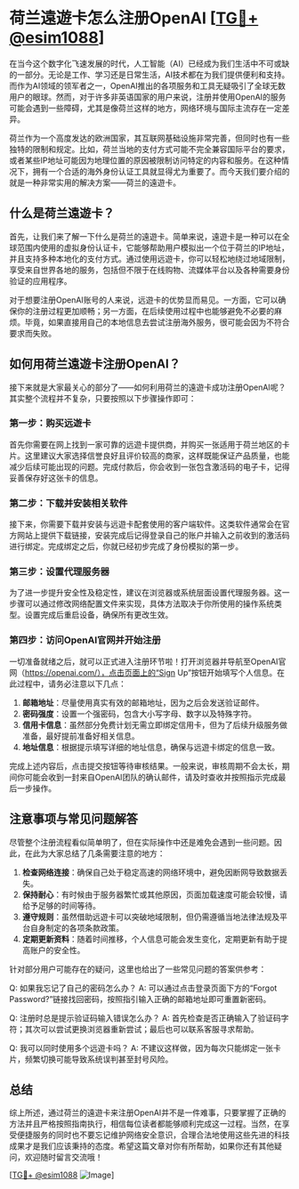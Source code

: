 # 荷兰遠遊卡怎么注册OpenAI [[TG💪+ @esim1088](https://t.me/s/esim1088)]

在当今这个数字化飞速发展的时代，人工智能（AI）已经成为我们生活中不可或缺的一部分。无论是工作、学习还是日常生活，AI技术都在为我们提供便利和支持。而作为AI领域的领军者之一，OpenAI推出的各项服务和工具无疑吸引了全球无数用户的眼球。然而，对于许多非英语国家的用户来说，注册并使用OpenAI的服务可能会遇到一些障碍，尤其是像荷兰这样的地方，网络环境与国际主流存在一定差异。

荷兰作为一个高度发达的欧洲国家，其互联网基础设施非常完善，但同时也有一些独特的限制和规定。比如，荷兰当地的支付方式可能不完全兼容国际平台的要求，或者某些IP地址可能因为地理位置的原因被限制访问特定的内容和服务。在这种情况下，拥有一个合适的海外身份认证工具就显得尤为重要了。而今天我们要介绍的就是一种非常实用的解决方案——荷兰的遠遊卡。

## 什么是荷兰遠遊卡？

首先，让我们来了解一下什么是荷兰的遠遊卡。简单来说，遠遊卡是一种可以在全球范围内使用的虚拟身份认证卡，它能够帮助用户模拟出一个位于荷兰的IP地址，并且支持多种本地化的支付方式。通过使用远遊卡，你可以轻松地绕过地域限制，享受来自世界各地的服务，包括但不限于在线购物、流媒体平台以及各种需要身份验证的应用程序。

对于想要注册OpenAI账号的人来说，远遊卡的优势显而易见。一方面，它可以确保你的注册过程更加顺畅；另一方面，在后续使用过程中也能够避免不必要的麻烦。毕竟，如果直接用自己的本地信息去尝试注册海外服务，很可能会因为不符合要求而失败。

## 如何用荷兰遠遊卡注册OpenAI？

接下来就是大家最关心的部分了——如何利用荷兰的遠遊卡成功注册OpenAI呢？其实整个流程并不复杂，只要按照以下步骤操作即可：

### 第一步：购买远遊卡

首先你需要在网上找到一家可靠的远遊卡提供商，并购买一张适用于荷兰地区的卡片。这里建议大家选择信誉良好且评价较高的商家，这样既能保证产品质量，也能减少后续可能出现的问题。完成付款后，你会收到一张包含激活码的电子卡，记得妥善保存好这张卡的信息。

### 第二步：下载并安装相关软件

接下来，你需要下载并安装与远遊卡配套使用的客户端软件。这类软件通常会在官方网站上提供下载链接，安装完成后记得登录自己的账户并输入之前收到的激活码进行绑定。完成绑定之后，你就已经初步完成了身份模拟的第一步。

### 第三步：设置代理服务器

为了进一步提升安全性及稳定性，建议在浏览器或系统层面设置代理服务器。这一步骤可以通过修改网络配置文件来实现，具体方法取决于你所使用的操作系统类型。设置完成后重启设备，确保所有更改生效。

### 第四步：访问OpenAI官网并开始注册

一切准备就绪之后，就可以正式进入注册环节啦！打开浏览器并导航至OpenAI官网（https://openai.com/），点击页面上的“Sign Up”按钮开始填写个人信息。在此过程中，请务必注意以下几点：

1. **邮箱地址**：尽量使用真实有效的邮箱地址，因为之后会发送验证邮件。
2. **密码强度**：设置一个强密码，包含大小写字母、数字以及特殊字符。
3. **信用卡信息**：虽然部分免费计划无需立即绑定信用卡，但为了后续升级服务做准备，最好提前准备好相关信息。
4. **地址信息**：根据提示填写详细的地址信息，确保与远遊卡绑定的信息一致。

完成上述内容后，点击提交按钮等待审核结果。一般来说，审核周期不会太长，期间你可能会收到一封来自OpenAI团队的确认邮件，请及时查收并按照指示完成最后一步操作。

## 注意事项与常见问题解答

尽管整个注册流程看似简单明了，但在实际操作中还是难免会遇到一些问题。因此，在此为大家总结了几条需要注意的地方：

1. **检查网络连接**：确保自己处于稳定高速的网络环境中，避免因断网导致数据丢失。
2. **保持耐心**：有时候由于服务器繁忙或其他原因，页面加载速度可能会较慢，请给予足够的时间等待。
3. **遵守规则**：虽然借助远遊卡可以突破地域限制，但仍需遵循当地法律法规及平台自身制定的各项条款政策。
4. **定期更新资料**：随着时间推移，个人信息可能会发生变化，定期更新有助于提高账户的安全性。

针对部分用户可能存在的疑问，这里也给出了一些常见问题的答案供参考：

Q: 如果我忘记了自己的密码怎么办？
A: 可以通过点击登录页面下方的“Forgot Password?”链接找回密码，按照指引输入正确的邮箱地址即可重置新密码。

Q: 注册时总是提示验证码输入错误怎么办？
A: 首先检查是否正确输入了验证码字符；其次可以尝试更换浏览器重新尝试；最后也可以联系客服寻求帮助。

Q: 我可以同时使用多个远遊卡吗？
A: 不建议这样做，因为每次只能绑定一张卡片，频繁切换可能导致系统误判甚至封号风险。

## 总结

综上所述，通过荷兰的遠遊卡来注册OpenAI并不是一件难事，只要掌握了正确的方法并且严格按照指南执行，相信每位读者都能够顺利完成这一过程。当然，在享受便捷服务的同时也不要忘记维护网络安全意识，合理合法地使用这些先进的科技成果才是我们应该秉持的态度。希望这篇文章对你有所帮助，如果你还有其他疑问，欢迎随时留言交流哦！

[[TG💪+ @esim1088](https://t.me/s/esim1088) ![Image](https://i.postimg.cc/4NQfJmqS/Snipaste-2025-05-13-00-14-12.png)]